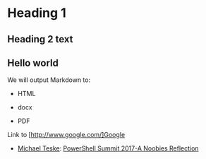 # Heading 1

## Heading 2 text

## Hello world

We will output Markdown to:

- HTML

- docx

- PDF

Link to [http://www.google.com/]Google


* [Michael Teske](https://twitter.com/teskemj): [PowerShell Summit 2017-A Noobies Reflection](https://techsolutionswi.wordpress.com/2017/05/19/powershell-summit-2017-a-noobies-reflection/)